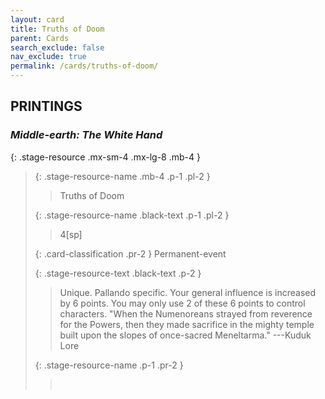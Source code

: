 ```yaml
---
layout: card
title: Truths of Doom
parent: Cards
search_exclude: false
nav_exclude: true
permalink: /cards/truths-of-doom/
---
```


## PRINTINGS


### _Middle-earth: The White Hand_

{: .stage-resource .mx-sm-4 .mx-lg-8 .mb-4 }
> {: .stage-resource-name .mb-4 .p-1 .pl-2 }
> > <div class="card-mp"></div>
> > <div class="card-name">Truths of Doom</div>
>
> {: .stage-resource-name .black-text .p-1 .pl-2 }
> > 4[sp]
>
> {: .card-classification .pr-2 }
> Permanent-event
>
> {: .stage-resource-text .black-text .p-2 }
> > Unique. Pallando specific. Your general influence is increased by 6 points. You may only use 2 of these 6 points to control characters.  "When the Numenoreans strayed from reverence for the Powers, then they made sacrifice in the mighty temple built upon the slopes of once-sacred Meneltarma."  ---Kuduk Lore 
> 
> {: .stage-resource-name .p-1 .pr-2 }
> > <div class="card-shield"></div>
> > <div class="card-corruption">&nbsp;</div>
